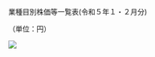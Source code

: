 業種目別株価等一覧表(令和５年１・２月分)

（単位：円）

![](https://www.nta.go.jp/tmp/7a077bda-ddc6-4e79-93ce-9e7a55d2f4ae/images/b13f71082b8bb0b9deaf63637ece72b40738a2ecaa75224405256485c16012af.jpg)